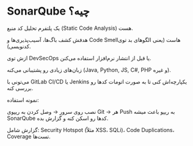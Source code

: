  # SonarQube چیه؟

یک پلتفرم تحلیل کد منبع (Static Code Analysis) هست.

هدفش کشف باگ‌ها، آسیب‌پذیری‌ها و Code Smellهاست (یعنی الگوهای بد توی کدنویسی).

ازش توی DevSecOps یا قبل از انتشار نرم‌افزار استفاده می‌کنن.

زبان‌های زیادی رو پشتیبانی می‌کنه (Java, Python, JS, C#, PHP و غیره).

می‌تونی با GitLab CI/CD یا Jenkins یکپارچه‌اش کنی تا به صورت اتومات کدها رو بررسی کنه.

نمونه استفاده:

نصب روی سرور → وصل کردن به ریپوی Git → هر Push به ریپو باعث میشه SonarQube کدها رو اسکن کنه و گزارش بده.

گزارش شامل: Security Hotspot (مثلاً XSS، SQLi)، Code Duplications، Coverage تست‌ها.

